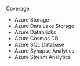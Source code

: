 Coverage:
- Azure Storage
- Azure Data Lake Storage
- Azure Databricks
- Azure Cosmos DB
- Azure SQL Database
- Azure Synapse Analytics
- Azure Stream Analytics
